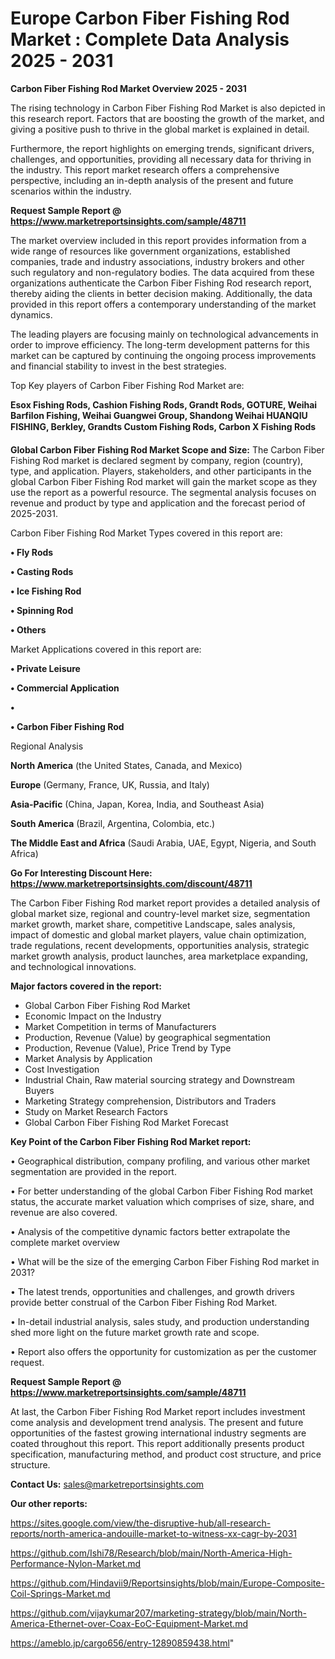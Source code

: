 # Europe Carbon Fiber Fishing Rod Market : Complete Data Analysis 2025 - 2031

<Strong> Carbon Fiber Fishing Rod Market Overview 2025 - 2031</strong>

The rising technology in Carbon Fiber Fishing Rod Market is also depicted in this research report. Factors that are boosting the growth of the market, and giving a positive push to thrive in the global market is explained in detail.

Furthermore, the report highlights on emerging trends, significant drivers, challenges, and opportunities, providing all necessary data for thriving in the industry. This report market research offers a comprehensive perspective, including an in-depth analysis of the present and future scenarios within the industry.

<strong>Request Sample Report @ <a href=https://www.marketreportsinsights.com/sample/48711>https://www.marketreportsinsights.com/sample/48711</a></strong>

The market overview included in this report provides information from a wide range of resources like government organizations, established companies, trade and industry associations, industry brokers and other such regulatory and non-regulatory bodies. The data acquired from these organizations authenticate the Carbon Fiber Fishing Rod research report, thereby aiding the clients in better decision making. Additionally, the data provided in this report offers a contemporary understanding of the market dynamics.

The leading players are focusing mainly on technological advancements in order to improve efficiency. The long-term development patterns for this market can be captured by continuing the ongoing process improvements and financial stability to invest in the best strategies.

Top Key players of Carbon Fiber Fishing Rod Market are:

<strong>Esox Fishing Rods, Cashion Fishing Rods, Grandt Rods, GOTURE, Weihai Barfilon Fishing, Weihai Guangwei Group, Shandong Weihai HUANQIU FISHING, Berkley, Grandts Custom Fishing Rods, Carbon X Fishing Rods</strong>

<strong><b>Global Carbon Fiber Fishing Rod Market Scope and Size:</b></strong>
The Carbon Fiber Fishing Rod market is declared segment by company, region (country), type, and application. Players, stakeholders, and other participants in the global Carbon Fiber Fishing Rod market will gain the market scope as they use the report as a powerful resource. The segmental analysis focuses on revenue and product by type and application and the forecast period of 2025-2031.

Carbon Fiber Fishing Rod Market Types covered in this report are:

<strong>•  Fly Rods

•  Casting Rods

•  Ice Fishing Rod

•  Spinning Rod

•  Others</strong>

Market Applications covered in this report are:

<strong>•  Private Leisure

•  Commercial Application

•  

•  Carbon Fiber Fishing Rod</strong> 

Regional Analysis

<strong>North America</strong> (the United States, Canada, and Mexico)

<strong>Europe</strong> (Germany, France, UK, Russia, and Italy)

<strong>Asia-Pacific</strong> (China, Japan, Korea, India, and Southeast Asia)

<strong>South America</strong> (Brazil, Argentina, Colombia, etc.)

<strong>The Middle East and Africa</strong> (Saudi Arabia, UAE, Egypt, Nigeria, and South Africa)

<strong>Go For Interesting Discount Here: <a href=https://www.marketreportsinsights.com/discount/48711>https://www.marketreportsinsights.com/discount/48711</a></strong>

The Carbon Fiber Fishing Rod market report provides a detailed analysis of global market size, regional and country-level market size, segmentation market growth, market share, competitive Landscape, sales analysis, impact of domestic and global market players, value chain optimization, trade regulations, recent developments, opportunities analysis, strategic market growth analysis, product launches, area marketplace expanding, and technological innovations.

<strong><b>Major factors covered in the report:</b></strong>
<ul>
  <li>Global Carbon Fiber Fishing Rod Market </li>
  <li>Economic Impact on the Industry</li>
  <li>Market Competition in terms of Manufacturers</li>
  <li>Production, Revenue (Value) by geographical segmentation</li>
  <li>Production, Revenue (Value), Price Trend by Type</li>
  <li>Market Analysis by Application</li>
  <li>Cost Investigation</li>
  <li>Industrial Chain, Raw material sourcing strategy and Downstream Buyers</li>
  <li>Marketing Strategy comprehension, Distributors and Traders</li>
  <li>Study on Market Research Factors</li>
  <li>Global Carbon Fiber Fishing Rod Market Forecast</li>
</ul>

<strong><b>Key Point of the Carbon Fiber Fishing Rod Market report:</b></strong>

• Geographical distribution, company profiling, and various other market segmentation are provided in the report.

• For better understanding of the global Carbon Fiber Fishing Rod market status, the accurate market valuation which comprises of size, share, and revenue are also covered.

• Analysis of the competitive dynamic factors better extrapolate the complete market overview

• What will be the size of the emerging Carbon Fiber Fishing Rod market in 2031?

• The latest trends, opportunities and challenges, and growth drivers provide better construal of the Carbon Fiber Fishing Rod Market.

• In-detail industrial analysis, sales study, and production understanding shed more light on the future market growth rate and scope.

• Report also offers the opportunity for customization as per the customer request.

<strong>Request Sample Report @ <a href=https://www.marketreportsinsights.com/sample/48711>https://www.marketreportsinsights.com/sample/48711</a></strong>

At last, the Carbon Fiber Fishing Rod Market report includes investment come analysis and development trend analysis. The present and future opportunities of the fastest growing international industry segments are coated throughout this report. This report additionally presents product specification, manufacturing method, and product cost structure, and price structure.

<strong>Contact Us:</strong>
sales@marketreportsinsights.com

<strong>Our other reports:</strong>

<a href=https://sites.google.com/view/the-disruptive-hub/all-research-reports/north-america-andouille-market-to-witness-xx-cagr-by-2031>https://sites.google.com/view/the-disruptive-hub/all-research-reports/north-america-andouille-market-to-witness-xx-cagr-by-2031</a>

<a href=https://github.com/Ishi78/Research/blob/main/North-America-High-Performance-Nylon-Market.md>https://github.com/Ishi78/Research/blob/main/North-America-High-Performance-Nylon-Market.md</a>

<a href=https://github.com/Hindavii9/Reportsinsights/blob/main/Europe-Composite-Coil-Springs-Market.md>https://github.com/Hindavii9/Reportsinsights/blob/main/Europe-Composite-Coil-Springs-Market.md</a>

<a href=https://github.com/vijaykumar207/marketing-strategy/blob/main/North-America-Ethernet-over-Coax-EoC-Equipment-Market.md>https://github.com/vijaykumar207/marketing-strategy/blob/main/North-America-Ethernet-over-Coax-EoC-Equipment-Market.md</a>

<a href=https://ameblo.jp/cargo656/entry-12890859438.html>https://ameblo.jp/cargo656/entry-12890859438.html</a>"

